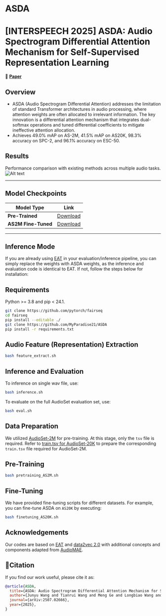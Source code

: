 # ASDA

# [INTERSPEECH 2025] ASDA: Audio Spectrogram Differential Attention Mechanism for Self-Supervised Representation Learning


🔗 **[Paper](https://arxiv.org/pdf/2507.02666)**

## Overview 
 - ASDA (Audio Spectrogram Differential Attention) addresses the limitation of standard Transformer architectures in audio processing, where attention weights are often allocated to irrelevant information. The key innovation is a differential attention mechanism that integrates dual-softmax operations and tuned differential coefficients to mitigate ineffective attention allocation.
- Achieves 49.0% mAP on AS-2M, 41.5% mAP on AS20K, 98.3% accuracy on SPC-2, and 96.1% accuracy on ESC-50.

## Results
Performance comparison with existing methods across multiple audio tasks.   
![Alt text](./src/performance.png)

---
## Model Checkpoints

| Model Type               | Link                                                                                       |
|--------------------------|--------------------------------------------------------------------------------------------|
| **Pre-Trained**          | [Download]() |
| **AS2M Fine-Tuned**      | [Download]() |
---

## Inference Mode
If you are already using [EAT](https://github.com/cwx-worst-one/EAT) in your evaluation/inference pipeline, you can simply replace the weights with ASDA weights, as the inference and evaluation code is identical to EAT.
If not, follow the steps below for installation:

## Requirements
Python >= 3.8 and pip < 24.1.
```bash
git clone https://github.com/pytorch/fairseq
cd fairseq
pip install --editable ./
git clone https://github.com/MyParadise21/ASDA
pip install -r requirements.txt
```

## Audio Feature (Representation) Extraction
```bash
bash feature_extract.sh 
```

## Inference and Evaluation
To inference on single wav file, use:
```bash
bash inference.sh
```

To evaluate on the full AudioSet evaluation set, use:
```bash
bash eval.sh 
```

## Data Preparation
We utilized [AudioSet-2M](https://research.google.com/audioset/) for pre-training. At this stage, only the `tsv` file is required. Refer to [train.tsv for AudioSet-20K](data_manifest/manifest_as20k/train.tsv) to prepare the corresponding `train.tsv` file required for AudioSet-2M.

## Pre-Training 
```bash
bash pretraining_AS2M.sh 
``` 

## Fine-Tuning
We have provided fine-tuning scripts for different datasets. For example, you can fine-tune ASDA on `AS20K` by executing: 
```bash
bash finetuning_AS20K.sh
```

## Acknowledgements

Our codes are based on [EAT](https://github.com/cwx-worst-one/EAT/tree/main) and [data2vec 2.0](https://github.com/facebookresearch/fairseq/tree/main/examples/data2vec) with additional concepts and components adapted from [AudioMAE](https://github.com/facebookresearch/AudioMAE).


## 📜Citation

If you find our work useful, please cite it as:  

```bibtex
@article{ASDA,
  title={ASDA: Audio Spectrogram Differential Attention Mechanism for Self-Supervised Representation Learning},
  author={Junyu Wang and Tianrui Wang and Meng Ge and Longbiao Wang and Jianwu Dang},
  journal={arXiv:2507.02666},
  year={2025},
}
